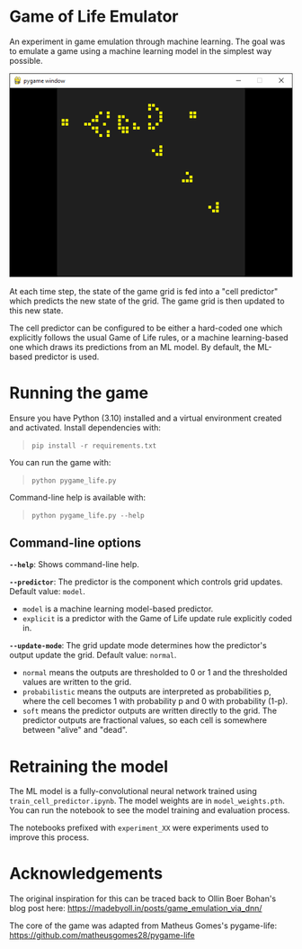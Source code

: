 # Game of Life Emulator

An experiment in game emulation through machine learning. The goal was to emulate a game using a machine learning model in the simplest way possible.

![](readme_img.png)

At each time step, the state of the game grid is fed into a "cell predictor" which predicts the new state of the grid. The game grid is then updated to this new state.

The cell predictor can be configured to be either a hard-coded one which explicitly follows the usual Game of Life rules, or a machine learning-based one which draws its predictions from an ML model. By default, the ML-based predictor is used.


# Running the game

Ensure you have Python (3.10) installed and a virtual environment created and activated. Install dependencies with:

> `pip install -r requirements.txt`

You can run the game with:

> `python pygame_life.py`

Command-line help is available with:

> `python pygame_life.py --help`


## Command-line options

**`--help`**: Shows command-line help.

**`--predictor`**: The predictor is the component which controls grid updates. Default value: `model`.
* `model` is a machine learning model-based predictor.
* `explicit` is a predictor with the Game of Life update rule explicitly coded in.

**`--update-mode`**: The grid update mode determines how the predictor's output update the grid. Default value: `normal`.
* `normal` means the outputs are thresholded to 0 or 1 and the thresholded values are written to the grid.
* `probabilistic` means the outputs are interpreted as probabilities p, where the cell becomes 1 with probability p and 0 with probability (1-p).
* `soft` means the predictor outputs are written directly to the grid. The predictor outputs are fractional values, so each cell is somewhere between "alive" and "dead".


# Retraining the model

The ML model is a fully-convolutional neural network trained using `train_cell_predictor.ipynb`. The model weights are in `model_weights.pth`. You can run the notebook to see the model training and evaluation process.

The notebooks prefixed with `experiment_XX` were experiments used to improve this process.

# Acknowledgements

The original inspiration for this can be traced back to Ollin Boer Bohan's blog post here: https://madebyoll.in/posts/game_emulation_via_dnn/

The core of the game was adapted from Matheus Gomes's pygame-life: https://github.com/matheusgomes28/pygame-life
